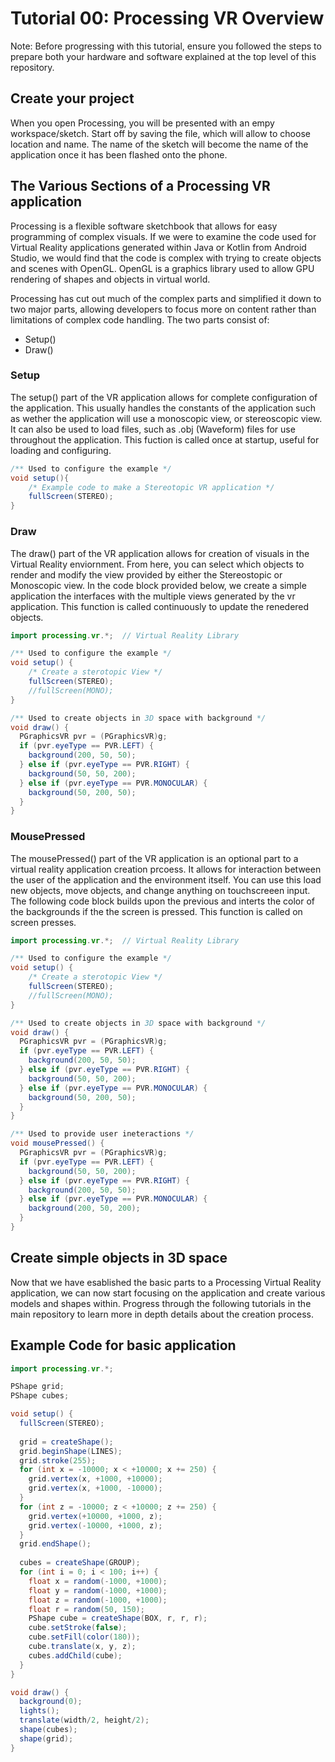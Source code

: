 # Tutorial 00: Processing VR Overview
Note: Before progressing with this tutorial, ensure you followed the steps to prepare both your hardware and software explained at the top level of this repository.

## Create your project
When you open Processing, you will be presented with an empy workspace/sketch. Start off by saving the file, which will allow to choose location and name. The name of the sketch will become the name of the application once it has been flashed onto the phone.  

## The Various Sections of a Processing VR application
Processing is a flexible software sketchbook that allows for easy programming of complex visuals. If we were to examine the code used for Virtual Reality applications generated within Java or Kotlin from Android Studio, we would find that the code is complex with trying to create objects and scenes with OpenGL. OpenGL is a graphics library used to allow GPU rendering of shapes and objects in virtual world. 

Processing has cut out much of the complex parts and simplified it down to two major parts, allowing developers to focus more on content rather than limitations of complex code handling. The two parts consist of:
* Setup()
* Draw()

### Setup
The setup() part of the VR application allows for complete configuration of the application. This usually handles the constants of the application such as wether the application will use a monoscopic view, or stereoscopic view. It can also be used to load files, such as .obj (Waveform) files for use throughout the application. This fuction is called once at startup, useful for loading and configuring.

```Java
/** Used to configure the example */
void setup(){
    /* Example code to make a Stereotopic VR application */
    fullScreen(STEREO);
}
```

### Draw
The draw() part of the VR application allows for creation of visuals in the Virtual Reality enviornment. From here, you can select which objects to render and modify the view provided by either the Stereostopic or Monoscopic view. In the code block provided below, we create a simple application the interfaces with the multiple views generated by the vr application. This function is called continuously to update the renedered objects.

```Java
import processing.vr.*;  // Virtual Reality Library

/** Used to configure the example */
void setup() {
    /* Create a sterotopic View */
    fullScreen(STEREO);
    //fullScreen(MONO);
}

/** Used to create objects in 3D space with background */
void draw() {
  PGraphicsVR pvr = (PGraphicsVR)g;
  if (pvr.eyeType == PVR.LEFT) {
    background(200, 50, 50);
  } else if (pvr.eyeType == PVR.RIGHT) {
    background(50, 50, 200);
  } else if (pvr.eyeType == PVR.MONOCULAR) {
    background(50, 200, 50);
  }
}
```

### MousePressed
The mousePressed() part of the VR application is an optional part to a virtual reality application creation prcoess. It allows for interaction between the user of the application and the environment itself. You can use this load new objects, move objects, and change anything on touchscreeen input. The following code block builds upon the previous and interts the color of the backgrounds if the the screen is pressed. This function is called on screen presses. 

```Java
import processing.vr.*;  // Virtual Reality Library

/** Used to configure the example */
void setup() {
    /* Create a sterotopic View */
    fullScreen(STEREO);
    //fullScreen(MONO);
}

/** Used to create objects in 3D space with background */
void draw() {
  PGraphicsVR pvr = (PGraphicsVR)g;
  if (pvr.eyeType == PVR.LEFT) {
    background(200, 50, 50);
  } else if (pvr.eyeType == PVR.RIGHT) {
    background(50, 50, 200);
  } else if (pvr.eyeType == PVR.MONOCULAR) {
    background(50, 200, 50);
  }
}

/** Used to provide user ineteractions */
void mousePressed() {
  PGraphicsVR pvr = (PGraphicsVR)g;
  if (pvr.eyeType == PVR.LEFT) {
    background(50, 50, 200);
  } else if (pvr.eyeType == PVR.RIGHT) {
    background(200, 50, 50);
  } else if (pvr.eyeType == PVR.MONOCULAR) {
    background(200, 50, 200);
  }
}
```

## Create simple objects in 3D space
Now that we have esablished the basic parts to a Processing Virtual Reality application, we can now start focusing on the application and create various models and shapes within. Progress through the following tutorials in the main repository to learn more in depth details about the creation process.

## Example Code for basic application

```Java
import processing.vr.*;

PShape grid;
PShape cubes;

void setup() {
  fullScreen(STEREO);
  
  grid = createShape();
  grid.beginShape(LINES);
  grid.stroke(255);
  for (int x = -10000; x < +10000; x += 250) {
    grid.vertex(x, +1000, +10000);
    grid.vertex(x, +1000, -10000);
  }
  for (int z = -10000; z < +10000; z += 250) {
    grid.vertex(+10000, +1000, z);
    grid.vertex(-10000, +1000, z);      
  }  
  grid.endShape();  
  
  cubes = createShape(GROUP);
  for (int i = 0; i < 100; i++) {
    float x = random(-1000, +1000); 
    float y = random(-1000, +1000);
    float z = random(-1000, +1000);    
    float r = random(50, 150);
    PShape cube = createShape(BOX, r, r, r);
    cube.setStroke(false);
    cube.setFill(color(180));
    cube.translate(x, y, z);
    cubes.addChild(cube);
  }
}

void draw() {
  background(0);
  lights();
  translate(width/2, height/2);
  shape(cubes);
  shape(grid);
}
```
